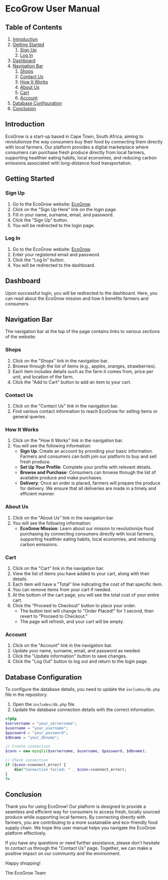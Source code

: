 # EcoGrow User Manual

## Table of Contents
1. [Introduction](#introduction)
2. [Getting Started](#getting-started)
    1. [Sign Up](#sign-up)
    2. [Log In](#log-in)
3. [Dashboard](#dashboard)
4. [Navigation Bar](#navigation-bar)
    1. [Shops](#shops)
    2. [Contact Us](#contact-us)
    3. [How It Works](#how-it-works)
    4. [About Us](#about-us)
    5. [Cart](#cart)
    6. [Account](#account)
5. [Database Configuration](#database-configuration)
6. [Conclusion](#conclusion)

## Introduction
EcoGrow is a start-up based in Cape Town, South Africa, aiming to revolutionize the way consumers buy their food by connecting them directly with local farmers. Our platform provides a digital marketplace where consumers can purchase fresh produce directly from local farmers, supporting healthier eating habits, local economies, and reducing carbon emissions associated with long-distance food transportation.

## Getting Started

### Sign Up
1. Go to the EcoGrow website: [EcoGrow](http://ecogrow.free.nf).
2. Click on the "Sign Up Here" link on the login page.
3. Fill in your name, surname, email, and password.
4. Click the "Sign Up" button.
5. You will be redirected to the login page.

### Log In
1. Go to the EcoGrow website: [EcoGrow](http://ecogrow.free.nf).
2. Enter your registered email and password.
3. Click the "Log In" button.
4. You will be redirected to the dashboard.

## Dashboard
Upon successful login, you will be redirected to the dashboard. Here, you can read about the EcoGrow mission and how it benefits farmers and consumers. 

## Navigation Bar
The navigation bar at the top of the page contains links to various sections of the website:

### Shops
1. Click on the "Shops" link in the navigation bar.
2. Browse through the list of items (e.g., apples, oranges, strawberries).
3. Each item includes details such as the farm it comes from, price per unit, and location of the farm.
4. Click the "Add to Cart" button to add an item to your cart.

### Contact Us
1. Click on the "Contact Us" link in the navigation bar.
2. Find various contact information to reach EcoGrow for selling items or general queries.

### How It Works
1. Click on the "How It Works" link in the navigation bar.
2. You will see the following information:
    - **Sign Up**: Create an account by providing your basic information. Farmers and consumers can both join our platform to buy and sell fresh produce.
    - **Set Up Your Profile**: Complete your profile with relevant details.
    - **Browse and Purchase**: Consumers can browse through the list of available produce and make purchases.
    - **Delivery**: Once an order is placed, farmers will prepare the produce for delivery. We ensure that all deliveries are made in a timely and efficient manner.

### About Us
1. Click on the "About Us" link in the navigation bar.
2. You will see the following information:
    - **EcoGrow Mission**: Learn about our mission to revolutionize food purchasing by connecting consumers directly with local farmers, supporting healthier eating habits, local economies, and reducing carbon emissions.

### Cart
1. Click on the "Cart" link in the navigation bar.
2. View the list of items you have added to your cart, along with their details.
3. Each item will have a "Total" line indicating the cost of that specific item.
4. You can remove items from your cart if needed.
5. At the bottom of the cart page, you will see the total cost of your entire cart.
6. Click the "Proceed to Checkout" button to place your order.
    - The button text will change to "Order Placed!" for 1 second, then revert to "Proceed to Checkout."
    - The page will refresh, and your cart will be empty.

### Account
1. Click on the "Account" link in the navigation bar.
2. Update your name, surname, email, and password as needed.
3. Click the "Update Information" button to save changes.
4. Click the "Log Out" button to log out and return to the login page.

## Database Configuration
To configure the database details, you need to update the `includes/db.php` file in the repository.

1. Open the `includes/db.php` file.
2. Update the database connection details with the correct information.

```php
<?php
$servername = "your_servername";
$username = "your_username";
$password = "your_password";
$dbname = "your_dbname";

// Create connection
$conn = new mysqli($servername, $username, $password, $dbname);

// Check connection
if ($conn->connect_error) {
    die("Connection failed: " . $conn->connect_error);
}
?>
```
## Conclusion
Thank you for using EcoGrow! Our platform is designed to provide a seamless and efficient way for consumers to access fresh, locally sourced produce while supporting local farmers. By connecting directly with farmers, you are contributing to a more sustainable and eco-friendly food supply chain. We hope this user manual helps you navigate the EcoGrow platform effectively. 

If you have any questions or need further assistance, please don't hesitate to contact us through the "Contact Us" page. Together, we can make a positive impact on our community and the environment.

Happy shopping!

The EcoGrow Team